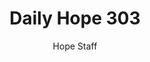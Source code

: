 ---
image: /assets/img/daily-hope-default-artwork.png
title: Daily Hope 303
number: 303
categories:
  - Daily Hope
author: Hope Staff
notes: Daily Hope 303
embed: >-
  <iframe style="border-radius:12px" src="https://open.spotify.com/embed/episode/6DQFRrRdu1YXrikQ1slSjf?utm_source=generator" width="100%" height="152" frameBorder="0" allowfullscreen="" allow="autoplay; clipboard-write; encrypted-media; fullscreen; picture-in-picture" loading="lazy"></iframe>
---